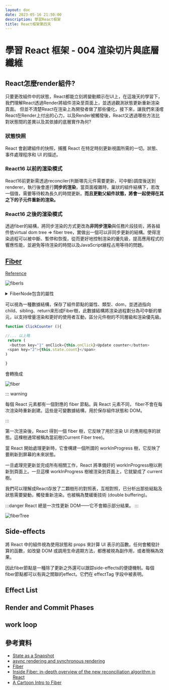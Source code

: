 ```yaml
---
layout: doc
date: 2023-05-16 21:50:00
description: 學習React框架
title: React框架第四天
---
```


# 學習 React 框架 - 004 渲染切片與底層纖維

## React怎麼render組件?

只要更改組件中的狀態，React都能立刻將變動顯示在UI上，在這幾天的學習下，我們理解React透過Render將組件渲染至頁面上，並透過觀測狀態更新重新渲染頁面。
但並不清楚React在渲染上為開發者做了那些優化，接下來，讓我們來淺嚐React在Render上付出的心力，以及Render被觸發後，React又透過哪些方法比對狀態間的差異以及其依據的底層實作為何?

### 狀態快照

React 會創建組件的快照，捕獲 React 在特定時刻更新視圖所需的一切。狀態、事件處理程序和 UI 的描述。

### React16 以前的渲染模式

React16前更新需透過reconciler(判斷哪先元件需要更新，可中斷)調度後送到renderer，執行後會進行**同步的渲染**，當頁面複雜時，巢狀的組件結構下，若改一個值，需要等待較為長久的時間更新。**而且更動父組件狀態，將會一起使得在其之下的子元件重新的渲染。**

### React16 之後的渲染模式

透過fiber的結構，將同步渲染的方式更改為**非同步渲染**與任務片段技術，將各組件依virtual dom tree => fiber tree，實做出一個可以非同步更新的結構。使得渲染過程可以被中斷、暫停和恢復，從而更好地控制渲染的優先級，提高應用程式的響應性能，並避免等待渲染的時間以及JavaScript線程占用等待的問題。


## [Fiber](https://github.com/facebook/react/blob/769b1f270e1251d9dbdce0fcbd9e92e502d059b8/packages/react-reconciler/src/ReactFiber.js#L414)

[Reference](https://www.youtube.com/watch?v=0ympFIwQFJw&t=5s&ab_channel=PhilipFabianek)

![fiberIs](/assets/images/react/fiberIs.png)

<details>
<summary>FiberNode包含的屬性</summary>

[取自](https://xiaochen1024.com/article_item/600aca0cecf02e002e6db56c)
```js
function FiberNode(
  tag: WorkTag,
  pendingProps: mixed,
  key: null | string,
  mode: TypeOfMode,
) {
  //保存节点的信息---
  this.tag = tag;//对应组件的类型
  this.key = key;//key属性
  //(帶有一組孩子的唯一標識符，以幫助 React 確定哪些項目已更改，已添加或從列表中刪除。它與此處描述的 React 的“列表和鍵”功能有關。)
  this.elementType = null;//元素类型
  this.type = null;//func或者class
  this.stateNode = null;//真实dom节点

  //连接成fiber树---
  this.return = null;//指向父节点
  this.child = null;//指向child
  this.sibling = null;//指向兄弟节点
  this.index = 0;

  this.ref = null;

  //用来计算state---
  this.pendingProps = pendingProps;
  //已從 React 元素中的新數據更新並需要應用於子組件或 DOM 元素的道具。
  this.memoizedProps = null;
  //在上一次渲染期間用於創建輸出的纖維的道具。
  this.updateQueue = null; 
  // 狀態更新、回調和 DOM 更新隊列。
  this.memoizedState = null;
  // 用於創建輸出的fiber的狀態。在處理更新時，它會反映當前在屏幕上呈現的狀態。
  this.dependencies = null;
  this.mode = mode;
  
	//effect相关---
  this.effectTag = NoEffect;
  this.nextEffect = null;
  this.firstEffect = null;
  this.lastEffect = null;

  //优先级相关的属性---
  this.lanes = NoLanes;
  this.childLanes = NoLanes;

  //current和workInProgress的指针---
  this.alternate = null;
}
```



</details>

可以視為一種數據結構，保存了組件節點的屬性、類型、dom，並透過指向 child、sibling、return来形成Fiber樹，此數據結構將渲染過程劃分為可中斷的單元，以支持增量渲染和更好的使用者互動，區分元件樹的不同層級和渲染優先級。



```js
function ClickCounter (){

//... 以上略
 return (
  <button key="1" onClick={this.onClick}>Update counter</button>
 <span key="2">{this.state.count}</span> 
)

}

```

會轉換成

![fiber](/assets/images/react/fiber.png)

::: warning

每個 React 元素都有一個對應的 fiber 節點。與 React 元素不同， fiber不會在每次渲染時重新創建。這些是可變數據結構，用於保存組件狀態和 DOM。

:::

第一次渲染後，React 得到一個 fiber 樹，它反映了用於渲染 UI 的應用程序的狀態。這棵樹通常被稱為當前樹(Current Fiber tree)。

當 React 開始處理更新時，它會構建一個所謂的 workInProgress 樹，它反映了要刷新到屏幕的未來狀態。

一旦處理完更新並完成所有相關工作，React 將準備好的 workInProgress樹以刷新到頁面上。一旦這棵 workInProgress 樹被渲染到頁面上，它就變成了 current 樹。

我們可以理解成React存放了二顆樹形的對照表，互相對照，已分析出那些結點及狀態需要變動，觸發重新渲染。也被稱為雙緩衝技術 (double buffering)。

:::danger
React 總是一次性更新 DOM——它不會顯示部分結果。
:::

![fiberTree](/assets/images/react/fiberTree.png)

## Side-effects

將 React 中的組件視為使用狀態和 props 來計算 UI 表示的函數。任何會觸發計算的函數，如改變 DOM 或調用生命週期方法，都應被視為副作用，或者簡稱為效果。

因此fiber節點是一種除了更新之外還可以跟踪side-effects的便捷機制。每個fiber節點都可以有與之關聯的effect。它們在 effectTag 字段中被表明。

## Effect List


## Render and Commit Phases

## work loop


<!-- ### nextUnitOfWork 
### performUnitOfWork
## workLoop 
## Reconciliation -->

## 參考資料

- [State as a Snapshot](https://react.dev/learn/state-as-a-snapshot)
- [async rendering and synchronous rendering](https://twitter.com/acdlite/status/977291318324948992)
- [Fiber](https://xiaochen1024.com/article_item/600aca0cecf02e002e6db56c)
- [Inside Fiber: in-depth overview of the new reconciliation algorithm in React](https://indepth.dev/posts/1008/inside-fiber-in-depth-overview-of-the-new-reconciliation-algorithm-in-react)
- [A Cartoon Intro to Fiber](https://www.youtube.com/watch?v=ZCuYPiUIONs&t=1040s&ab_channel=MetaDevelopers)

<GitTalk/>
